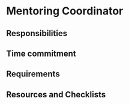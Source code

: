 # Mentoring Coordinator

## Responsibilities


## Time commitment


## Requirements


## Resources and Checklists
